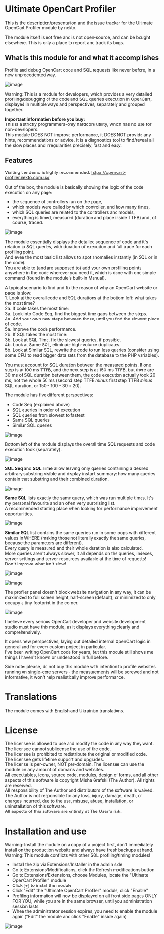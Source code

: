 # Ultimate OpenCart Profiler

<!---
[Українською](README_uk.md)
-->

This is the description/presentation and the issue tracker for the Ultimate OpenCart Profiler module by nekto.

The module itself is not free and is not open-source, and can be bought elsewhere. This is only a place to report and track its bugs.

## What is this module for and what it accomplishes

Profile and debug OpenCart code and SQL requests like never before, in a new unprecedented way.

![image](https://opencart-profiler.nekto.com.ua/image/public/profiler-screen-1.png)

Warning: This is a module for developers, which provides a very detailed profiling/debugging of the code and SQL queries execution in OpenCart, displayed in multiple ways and perspectives, separately and grouped together.

**Important information before you buy:**\
This is a strictly programmers-only hardcore utility, which has no use for non-developers.\
This module DOES NOT improve performance, it DOES NOT provide any hints, recommendations or advice. It is a diagnostics tool to find/reveal all the slow places and irregularities precisely, fast and easy.

## Features

Visiting the demo is highly recommended: https://opencart-profiler.nekto.com.ua/

Out of the box, the module is basically showing the logic of the code execution on any page:
- the sequence of controllers run on the page,
- which models were called by which controller, and how many times,
- which SQL queries are related to the controllers and models,
- everything is timed, measured (duration and place inside TTFB) and, of course, traced.

![image](https://opencart-profiler.nekto.com.ua/image/public/code-seq-steps-example.png)

The module essentially displays the detailed sequence of code and it's relation to SQL queries, with duration of execution and full trace for each profiling point.\
And even the most basic list allows to spot anomalies instantly (in SQL or in the code).\
You are able to (and are supposed to) add your own profiling points anywhere in the code wherever you need it, which is done with one simple command (found in the module's built-in Manual).

A typical scenario to find and fix the reason of why an OpenCart website or page is slow:\
1\. Look at the overall code and SQL durations at the bottom left: what takes the most time?\
2a. If code takes the most time:\
3a. Look into Code Seq, find the biggest time gaps between the steps.\
4a. Add your own new steps between those, until you find the slowest piece of code.\
5a. Improve the code performance.\
2b. If SQL takes the most time:\
3b. Look at SQL Time, fix the slowest queries, if possible.\
4b. Look at Same SQL, eliminate high-volume duplicates.\
5b. Look at Similar SQL, rewrite the code to run less queries (consider using some CPU to read bigger data sets from the database to the PHP variables).

You must account for SQL duration between the measured points. If one step is at 100 ms TTFB, and the next step is at 150 ms TTFB, but there are 30 ms of SQL duration between them, the code execution actually took 20 ms, not the whole 50 ms (second step TTFB _minus_ first step TTFB _minus_ SQL duration, or 150 - 100 - 30 = 20).

The module has five different perspectives:
- Code Seq (explained above)
- SQL queries in order of execution
- SQL queries from slowest to fastest
- Same SQL queries
- Similar SQL queries

![image](https://opencart-profiler.nekto.com.ua/image/public/the-modes.png?2)

Bottom left of the module displays the overall time SQL requests and code execution took (separately).

![image](https://opencart-profiler.nekto.com.ua/image/public/code-sql-numbers-and-durations.png)

**SQL Seq** and **SQL Time** allow leaving only queries containing a desired arbitrary substring visible and display instant summary: how many queries contain that substring and their combined duration.

![image](https://opencart-profiler.nekto.com.ua/image/public/sql-filtering-example.png)

**Same SQL** lists exactly the same query, which was run multiple times. It's my personal favourite and an often very surprising list.\
A recommended starting place when looking for performance improvement opportunities.

![image](https://opencart-profiler.nekto.com.ua/image/public/same-sql-examples.png)

**Similar SQL** list contains the same queries run in some loops with different values in WHERE (making those not literally exactly the same queries, because the parameters are different).\
Every query is measured and their whole duration is also calculated.\
More queries aren't always slower, it all depends on the queries, indexes, server settings and server resources available at the time of requests!\
Don't improve what isn't slow!

![image](https://opencart-profiler.nekto.com.ua/image/public/similar-sql-example-many-but-fast.png)

![image](https://opencart-profiler.nekto.com.ua/image/public/similar-sql-example-few-but-slow.png)

The profiler panel doesn't block website navigation in any way, it can be maximized to full screen height, half-screen (default), or minimized to only occupy a tiny footprint in the corner.

![image](https://opencart-profiler.nekto.com.ua/image/public/size-arrows-smallest-size.png)

I believe every serious OpenCart developer and website development studio must have this module, as it displays everything clearly and comprehensively.

It opens new perspectives, laying out detailed internal OpenCart logic in general and for every custom project in particular.\
I've been writing OpenCart code for years, but this module still shows me things I haven't known or understood in full before.

Side note: please, do not buy this module with intention to profile websites running on single-core servers - the measurements will be screwed and not informative, it won't help realistically improve performance.

# Translations

The module comes with English and Ukrainian translations.

# License

The licensee is allowed to use and modify the code in any way they want.\
The licensee cannot sublicense the use of the code.\
The licensee is prohibited to redistribute the original or modified code.\
The licensee gets lifetime support and upgrades.\
The license is per-owner, NOT per-domain. The licensee can use the module on any amount of domains and websites.\
All executables, icons, source code, modules, design of forms, and all other aspects of this software is copyright Misha Grafski (The Author). All rights are reserved.\
All responsibility of The Author and distributors of the software is waived. The Author is not responsible for any loss, injury, damage, death, or charges incurred, due to the use, misuse, abuse, installation, or uninstallation of this software.\
All aspects of this software are entirely at The User's risk.

# Installation and use

Warning: Install the module on a copy of a project first, don't immediately install on the production website and always have fresh backups at hand.\
Warning: This module conflicts with other SQL profiling/timing modules!

- Install the zip via Extensions/Installer in the admin side
- Go to Extensions/Modifications, click the Refresh modifications button
- Go to Extensions/Extensions, choose Modules, locate the "Ultimate OpenCart Profiler" module
- Click [+] to install the module
- Click "Edit" the "Ultimate OpenCart Profiler" module, click "Enable"
- Profiling information will now be displayed on all front side pages ONLY FOR YOU, while you are in the same browser, until you administration session lasts
- When the administrator session expires, you need to enable the module again ("Edit" the module and click "Enable" inside again)

![image](https://opencart-profiler.nekto.com.ua/image/public/module-looks.png)
